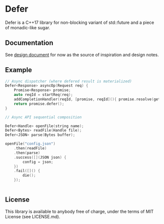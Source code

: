 Defer
=======

Defer is a C++17 library for non-blocking variant of std::future and a piece of monadic-like sugar.

## Documentation

See [design document](design.md) for now as the source of inspiration and design notes.

## Example

```c++
// Async dispatcher (where defered result is materialized)
Defer<Response> asyncOp(Request req) {
    Promise<Response> promise;
    auto reqId = startReq(req);
    addCompletionHandler(reqId, [promise, reqId](){ promise.resolve(getResult(reqId)); });
    return promise.defer();
}

// Async API sequential composition

Defer<Handle> openFile(string name);
Defer<Bytes> readFile(Handle file);
Defer<JSON> parse(Bytes buffer);

openFile("config.json")
    .then(readFile)
    .then(parse)
    .success([](JSON json) {
        config = json;
    })
    .fail([]() {
        die();
    });
    
```

## License

This library is available to anybody free of charge, under the terms of MIT License (see LICENSE.md).
